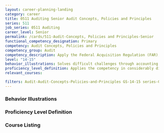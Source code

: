 ```yaml
---
layout: career-planning-landing
category: career
title: 0511 Auditing Senior Audit Concepts, Policies and Principles
series: 511
job_series: 0511 Auditing
career_level: Senior
permalink: /cards/511-Audit-Concepts, Policies and Principles-Senior
functional_competency_designation: Primary
competency: Audit Concepts, Policies and Principles
competency_group: Audit
competency_description: Apply the Federal Acquisition Regulation (FAR), Generally Accepted Government Auditing Standards (GAGAS), Generally Accepted Auditing Standards (GAAS), fiscal law, internal controls, policies, regulations, principles, standards and procedures governing audit activities.
level: "14-15"
behavior_illustrations: Solves difficult challenges through accounting analysis to determine the proper course of action and provides advice to decision-makers
proficiency_level_definition: Applies the competency in considerably difficult situations ? Generally requires little or no guidance ? Demonstrates broad understanding of concepts and processes
relevant_courses: 

filters: Audit-Audit-Concepts-Policies-and-Principles GS-14-15 series-0511
---
```


<div class="card-content-column behavior">
  <h3>Behavior Illustrations</h3>
  <dl></dl>
</div>
<div class="card-content-column prof-level">
  <h3>Proficiency Level Definition</h3>
  <dl></dl>
</div>
<div class="card-content-column">
  <h3>Course Listing</h3>
  <ul>
  
  </ul>
</div>